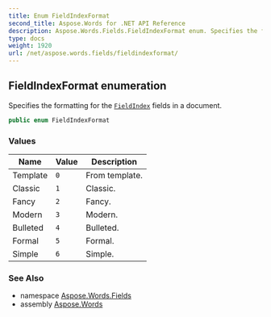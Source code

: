 ```yaml
---
title: Enum FieldIndexFormat
second_title: Aspose.Words for .NET API Reference
description: Aspose.Words.Fields.FieldIndexFormat enum. Specifies the formatting for the FieldIndex fields in a document in C#.
type: docs
weight: 1920
url: /net/aspose.words.fields/fieldindexformat/
---
```

## FieldIndexFormat enumeration

Specifies the formatting for the [`FieldIndex`](../fieldindex/) fields in a document.

```csharp
public enum FieldIndexFormat
```

### Values

| Name | Value | Description |
| --- | --- | --- |
| Template | `0` | From template. |
| Classic | `1` | Classic. |
| Fancy | `2` | Fancy. |
| Modern | `3` | Modern. |
| Bulleted | `4` | Bulleted. |
| Formal | `5` | Formal. |
| Simple | `6` | Simple. |

### See Also

* namespace [Aspose.Words.Fields](../../aspose.words.fields/)
* assembly [Aspose.Words](../../)
